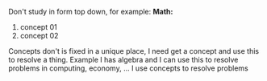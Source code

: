 Don't study in form top down, for example:
**Math:**
1. concept 01
2. concept 02

Concepts don't is fixed in a unique place, I need get a concept and use this to resolve a thing. Example I has algebra and I can use this to resolve problems in computing, economy, ... I use concepts to resolve problems

